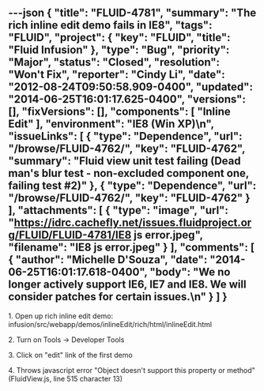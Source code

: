 ---json
{
  "title": "FLUID-4781",
  "summary": "The rich inline edit demo fails in IE8",
  "tags": "FLUID",
  "project": {
    "key": "FLUID",
    "title": "Fluid Infusion"
  },
  "type": "Bug",
  "priority": "Major",
  "status": "Closed",
  "resolution": "Won't Fix",
  "reporter": "Cindy Li",
  "date": "2012-08-24T09:50:58.909-0400",
  "updated": "2014-06-25T16:01:17.625-0400",
  "versions": [],
  "fixVersions": [],
  "components": [
    "Inline Edit"
  ],
  "environment": "IE8 (Win XP)\n",
  "issueLinks": [
    {
      "type": "Dependence",
      "url": "/browse/FLUID-4762/",
      "key": "FLUID-4762",
      "summary": "Fluid view unit test failing (Dead man's blur test - non-excluded component one, failing test #2)"
    },
    {
      "type": "Dependence",
      "url": "/browse/FLUID-4762/",
      "key": "FLUID-4762"
    }
  ],
  "attachments": [
    {
      "type": "image",
      "url": "https://idrc.cachefly.net/issues.fluidproject.org/FLUID/FLUID-4781/IE8 js error.jpeg",
      "filename": "IE8 js error.jpeg"
    }
  ],
  "comments": [
    {
      "author": "Michelle D'Souza",
      "date": "2014-06-25T16:01:17.618-0400",
      "body": "We no longer actively support IE6, IE7 and IE8. We will consider patches for certain issues.\n"
    }
  ]
}
---
1\. Open up rich inline edit demo: infusion/src/webapp/demos/inlineEdit/rich/html/inlineEdit.html

2\. Turn on Tools -> Developer Tools

3\. Click on "edit" link of the first demo

4\. Throws javascript error "Object doesn't support this property or method" (FluidView.js, line 515 character 13)

        